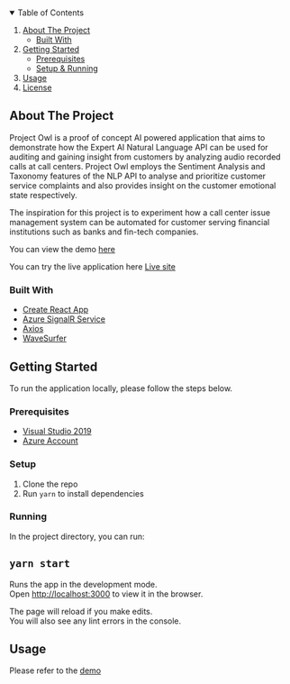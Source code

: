 <!-- PROJECT LOGO -->
<br />
<p align="center">
<!-- TABLE OF CONTENTS -->
<details open="open">
  <summary>Table of Contents</summary>
  <ol>
    <li>
      <a href="#about-the-project">About The Project</a>
      <ul>
        <li><a href="#built-with">Built With</a></li>
      </ul>
    </li>
    <li>
      <a href="#getting-started">Getting Started</a>
      <ul>
        <li><a href="#prerequisites">Prerequisites</a></li>
      </ul>
      <ul>
        <li><a href="#setup">Setup & Running</a></li>
      </ul>
    </li>
    <li><a href="#usage">Usage</a></li>
    <li><a href="#license">License</a></li>
  </ol>
</details>

<!-- ABOUT THE PROJECT -->
## About The Project
Project Owl is a proof of concept AI powered application that aims to demonstrate how the Expert AI Natural Language API can be used for auditing and gaining insight from customers by analyzing audio recorded calls at call centers. Project Owl employs the Sentiment Analysis and Taxonomy features of the NLP API to analyse and prioritize customer service complaints and also provides insight on the customer emotional state respectively. 

The inspiration for this project is to experiment how a call center issue management system can be automated for customer serving financial institutions such as banks and fin-tech companies. 

You can view the demo [here](TBD)

You can try the live application here [Live site](TBD)
  
### Built With
* [Create React App](https://facebook.github.io/create-react-app/)
* [Azure SignalR Service](https://azure.microsoft.com/services/signalr-service/)
* [Axios](https://github.com/axios/axios)
* [WaveSurfer](https://wavesurfer-js.org)
  
  
 
<!-- GETTING STARTED -->
## Getting Started

To run the application locally, please follow the steps below.

### Prerequisites

* [Visual Studio 2019](https://visualstudio.microsoft.com/)
* [Azure Account](https://azure.microsoft.com/)

### Setup
1. Clone the repo
2. Run `yarn` to install dependencies


### Running
In the project directory, you can run:

## `yarn start`

Runs the app in the development mode.\
Open [http://localhost:3000](http://localhost:3000) to view it in the browser.

The page will reload if you make edits.\
You will also see any lint errors in the console.


  
<!-- USAGE EXAMPLES -->
## Usage

Please refer to the [demo](TBD)

